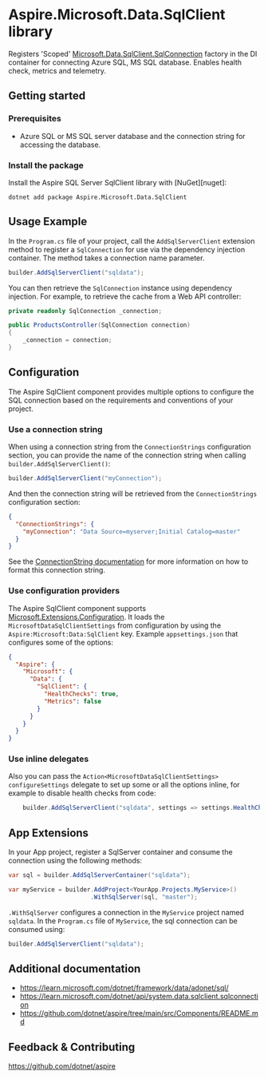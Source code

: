 # Aspire.Microsoft.Data.SqlClient library

Registers 'Scoped' [Microsoft.Data.SqlClient.SqlConnection](https://learn.microsoft.com/dotnet/api/microsoft.data.sqlclient.sqlconnection) factory in the DI container for connecting Azure SQL, MS SQL database. Enables health check, metrics and telemetry.

## Getting started

### Prerequisites

- Azure SQL or MS SQL server database and the connection string for accessing the database.

### Install the package

Install the Aspire SQL Server SqlClient library with [NuGet][nuget]:

```dotnetcli
dotnet add package Aspire.Microsoft.Data.SqlClient
```

## Usage Example

In the `Program.cs` file of your project, call the `AddSqlServerClient` extension method to register a `SqlConnection` for use via the dependency injection container. The method takes a connection name parameter.

```cs
builder.AddSqlServerClient("sqldata");
```

You can then retrieve the `SqlConnection` instance using dependency injection. For example, to retrieve the cache from a Web API controller:

```cs
private readonly SqlConnection _connection;

public ProductsController(SqlConnection connection)
{
    _connection = connection;
}
```

## Configuration

The Aspire SqlClient component provides multiple options to configure the SQL connection based on the requirements and conventions of your project.

### Use a connection string

When using a connection string from the `ConnectionStrings` configuration section, you can provide the name of the connection string when calling `builder.AddSqlServerClient()`:

```cs
builder.AddSqlServerClient("myConnection");
```

And then the connection string will be retrieved from the `ConnectionStrings` configuration section:

```json
{
  "ConnectionStrings": {
    "myConnection": "Data Source=myserver;Initial Catalog=master"
  }
}
```

See the [ConnectionString documentation](https://learn.microsoft.com/dotnet/api/system.data.sqlclient.sqlconnection.connectionstring#remarks) for more information on how to format this connection string.

### Use configuration providers

The Aspire SqlClient component supports [Microsoft.Extensions.Configuration](https://learn.microsoft.com/dotnet/api/microsoft.extensions.configuration). It loads the `MicrosoftDataSqlClientSettings` from configuration by using the `Aspire:Microsoft:Data:SqlClient` key. Example `appsettings.json` that configures some of the options:

```json
{
  "Aspire": {
    "Microsoft": {
      "Data": {
        "SqlClient": {
          "HealthChecks": true,
          "Metrics": false
        }
      }
    }
  }
}
```

### Use inline delegates

Also you can pass the `Action<MicrosoftDataSqlClientSettings> configureSettings` delegate to set up some or all the options inline, for example to disable health checks from code:

```cs
    builder.AddSqlServerClient("sqldata", settings => settings.HealthChecks = false);
```

## App Extensions

In your App project, register a SqlServer container and consume the connection using the following methods:

```cs
var sql = builder.AddSqlServerContainer("sqldata");

var myService = builder.AddProject<YourApp.Projects.MyService>()
                       .WithSqlServer(sql, "master");
```

`.WithSqlServer` configures a connection in the `MyService` project named `sqldata`. In the `Program.cs` file of `MyService`, the sql connection can be consumed using:

```cs
builder.AddSqlServerClient("sqldata");
```

## Additional documentation

* https://learn.microsoft.com/dotnet/framework/data/adonet/sql/
* https://learn.microsoft.com/dotnet/api/system.data.sqlclient.sqlconnection
* https://github.com/dotnet/aspire/tree/main/src/Components/README.md

## Feedback & Contributing

https://github.com/dotnet/aspire
